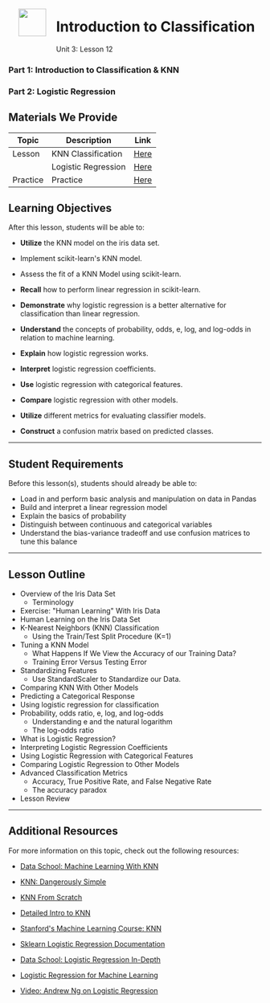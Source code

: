 <img src="http://imgur.com/1ZcRyrc.png" style="float: left; margin: 20px; height: 55px">

# Introduction to Classification

Unit 3: Lesson 12

### Part 1: Introduction to Classification & KNN

### Part 2: Logistic Regression

## Materials We Provide

| Topic    | Description         | Link                                 |
| -------- | ------------------- | ------------------------------------ |
| Lesson   | KNN Classification  | [Here](01_classification_knn.ipynb)  |
|          | Logistic Regression | [Here](02_logistic_regression.ipynb) |
| Practice | Practice            | [Here](practice/)                    |



## Learning Objectives

After this lesson, students will be able to:

- **Utilize** the KNN model on the iris data set.
- Implement scikit-learn's KNN model.
- Assess the fit of a KNN Model using scikit-learn.

- **Recall** how to perform linear regression in scikit-learn.
- **Demonstrate** why logistic regression is a better alternative for classification than linear regression.
- **Understand** the concepts of probability, odds, e, log, and log-odds in relation to machine learning.
- **Explain** how logistic regression works.
- **Interpret** logistic regression coefficients.
- **Use** logistic regression with categorical features.
- **Compare** logistic regression with other models.
- **Utilize** different metrics for evaluating classifier models.
- **Construct** a confusion matrix based on predicted classes.

---

## Student Requirements

Before this lesson(s), students should already be able to:

- Load in and perform basic analysis and manipulation on data in Pandas 
- Build and interpret a linear regression model
- Explain the basics of probability
- Distinguish between continuous and categorical variables
- Understand the bias-variance tradeoff and use confusion matrices to tune this balance

----

## Lesson Outline

- Overview of the Iris Data Set
  - Terminology
- Exercise: "Human Learning" With Iris Data
- Human Learning on the Iris Data Set
- K-Nearest Neighbors (KNN) Classification
  - Using the Train/Test Split Procedure (K=1)
- Tuning a KNN Model
  - What Happens If We View the Accuracy of our Training Data?
  - Training Error Versus Testing Error
- Standardizing Features
  - Use StandardScaler to Standardize our Data.
- Comparing KNN With Other Models
- Predicting a Categorical Response
- Using logistic regression for classification
- Probability, odds ratio, e, log, and log-odds
  - Understanding e and the natural logarithm
  - The log-odds ratio
- What is Logistic Regression?
- Interpreting Logistic Regression Coefficients
- Using Logistic Regression with Categorical Features
- Comparing Logistic Regression to Other Models
- Advanced Classification Metrics
  - Accuracy, True Positive Rate, and False Negative Rate
  - The accuracy paradox
- Lesson Review

---

## Additional Resources

For more information on this topic, check out the following resources:

- [Data School: Machine Learning With KNN](http://blog.kaggle.com/2015/04/30/scikit-learn-video-4-model-training-and-prediction-with-k-nearest-neighbors/)
- [KNN: Dangerously Simple](https://mathbabe.org/2013/04/04/k-nearest-neighbors-dangerously-simple/)
- [KNN From Scratch](http://machinelearningmastery.com/tutorial-to-implement-k-nearest-neighbors-in-python-from-scratch/)
- [Detailed Intro to KNN](https://saravananthirumuruganathan.wordpress.com/2010/05/17/a-detailed-introduction-to-k-nearest-neighbor-knn-algorithm/)
- [Stanford's Machine Learning Course: KNN](http://cs231n.github.io/classification/#nn)

- [Sklearn Logistic Regression Documentation](https://www.google.com/url?sa=t&rct=j&q=&esrc=s&source=web&cd=2&cad=rja&uact=8&ved=0ahUKEwj-ytGQkZjVAhWHej4KHaOcCnYQFggzMAE&url=http%3A%2F%2Fscikit-learn.org%2Fstable%2Fmodules%2Fgenerated%2Fsklearn.linear_model.LogisticRegression.html&usg=AFQjCNGpSyUzpbaClG8IQEPJmB63CQZlrg)
- [Data School: Logistic Regression In-Depth](http://www.dataschool.io/guide-to-logistic-regression/)
- [Logistic Regression for Machine Learning](http://machinelearningmastery.com/logistic-regression-for-machine-learning/)
- [Video: Andrew Ng on Logistic Regression](https://www.youtube.com/watch?v=LLx4diIP83I)